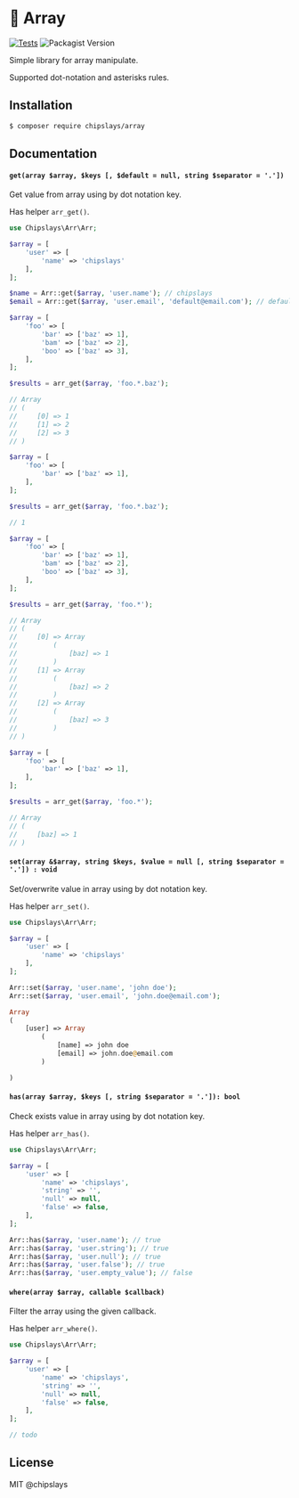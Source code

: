 # 🧰 Array

[![Tests](https://github.com/chipslays/array/actions/workflows/tests.yml/badge.svg)](https://github.com/chipslays/array/actions/workflows/tests.yml)
![Packagist Version](https://img.shields.io/packagist/v/chipslays/array)

Simple library for array manipulate.

Supported dot-notation and asterisks rules. 

## Installation

```bash 
$ composer require chipslays/array
```

## Documentation

#### `get(array $array, $keys [, $default = null, string $separator = '.'])`

Get value from array using by dot notation key.

Has helper `arr_get()`.

```php 
use Chipslays\Arr\Arr;

$array = [
    'user' => [
        'name' => 'chipslays'
    ],
];

$name = Arr::get($array, 'user.name'); // chipslays
$email = Arr::get($array, 'user.email', 'default@email.com'); // default@email.com 
```

```php
$array = [
    'foo' => [
        'bar' => ['baz' => 1],
        'bam' => ['baz' => 2],
        'boo' => ['baz' => 3],
    ],
];

$results = arr_get($array, 'foo.*.baz');

// Array
// (
//     [0] => 1
//     [1] => 2
//     [2] => 3
// )
```

```php
$array = [
    'foo' => [
        'bar' => ['baz' => 1],
    ],
];

$results = arr_get($array, 'foo.*.baz');

// 1
```

```php
$array = [
    'foo' => [
        'bar' => ['baz' => 1],
        'bam' => ['baz' => 2],
        'boo' => ['baz' => 3],
    ],
];

$results = arr_get($array, 'foo.*');

// Array
// (
//     [0] => Array
//         (
//             [baz] => 1
//         )
//     [1] => Array
//         (
//             [baz] => 2
//         )
//     [2] => Array
//         (
//             [baz] => 3
//         )
// )
```

```php
$array = [
    'foo' => [
        'bar' => ['baz' => 1],
    ],
];

$results = arr_get($array, 'foo.*');

// Array
// (
//     [baz] => 1
// )
```

#### `set(array &$array, string $keys, $value = null [, string $separator = '.']) : void`

Set/overwrite value in array using by dot notation key.

Has helper `arr_set()`.

```php 
use Chipslays\Arr\Arr;

$array = [
    'user' => [
        'name' => 'chipslays'
    ],
];

Arr::set($array, 'user.name', 'john doe'); 
Arr::set($array, 'user.email', 'john.doe@email.com'); 

Array
(
    [user] => Array
        (
            [name] => john doe
            [email] => john.doe@email.com
        )

)
```

#### `has(array $array, $keys [, string $separator = '.']): bool`

Check exists value in array using by dot notation key.

Has helper `arr_has()`.

```php
use Chipslays\Arr\Arr;

$array = [
    'user' => [
        'name' => 'chipslays',
        'string' => '',
        'null' => null,
        'false' => false,
    ],
];

Arr::has($array, 'user.name'); // true
Arr::has($array, 'user.string'); // true
Arr::has($array, 'user.null'); // true
Arr::has($array, 'user.false'); // true
Arr::has($array, 'user.empty_value'); // false
```


#### `where(array $array, callable $callback)`

Filter the array using the given callback.

Has helper `arr_where()`.

```php
use Chipslays\Arr\Arr;

$array = [
    'user' => [
        'name' => 'chipslays',
        'string' => '',
        'null' => null,
        'false' => false,
    ],
];

// todo
```

## License 
MIT @chipslays
